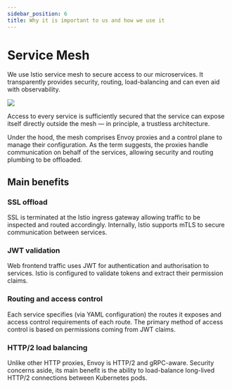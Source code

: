 ```yaml
---
sidebar_position: 6
title: Why it is important to us and how we use it
---
```


# Service Mesh

We use Istio service mesh to secure access to our microservices. It transparently provides security, routing, load-balancing and can even aid with observability.

![](/img/assets/ServiceMesh.jpg)

Access to every service is sufficiently secured that the service can expose itself directly outside the mesh — in principle, a trustless architecture.

Under the hood, the mesh comprises Envoy proxies and a control plane to manage their configuration. As the term suggests, the proxies handle communication on behalf of the services, allowing security and routing plumbing to be offloaded.

## Main benefits

### SSL offload

SSL is terminated at the Istio ingress gateway allowing traffic to be inspected and routed accordingly. Internally, Istio supports mTLS to secure communication between services.

### JWT validation

Web frontend traffic uses JWT for authentication and authorisation to services. Istio is configured to validate tokens and extract their permission claims.

### Routing and access control

Each service specifies (via YAML configuration) the routes it exposes and access control requirements of each route. The primary method of access control is based on permissions coming from JWT claims.

### HTTP/2 load balancing

Unlike other HTTP proxies, Envoy is HTTP/2 and gRPC-aware. Security concerns aside, its main benefit is the ability to load-balance long-lived HTTP/2 connections between Kubernetes pods.
